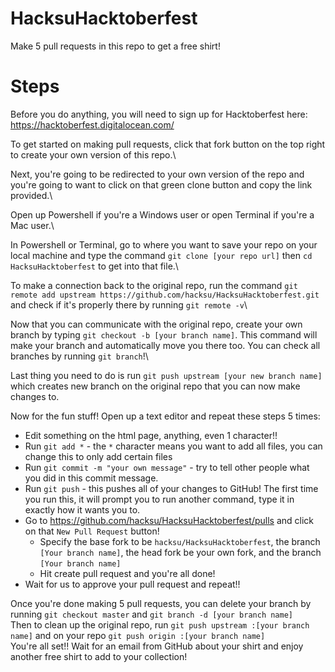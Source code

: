 # HacksuHacktoberfest
Make 5 pull requests in this repo to get a free shirt!

# Steps
Before you do anything, you will need to sign up for Hacktoberfest here: https://hacktoberfest.digitalocean.com/

To get started on making pull requests, click that fork button on the top right to create your own version of this repo.\

Next, you're going to be redirected to your own version of the repo and you're going to want to click on that green clone button and copy the link provided.\

Open up Powershell if you're a Windows user or open Terminal if you're a Mac user.\

In Powershell or Terminal, go to where you want to save your repo on your local machine and type the command `git clone [your repo url]` then `cd HacksuHacktoberfest` to get into that file.\

To make a connection back to the original repo, run the command `git remote add upstream https://github.com/hacksu/HacksuHacktoberfest.git` and check if it's properly there by running `git remote -v`\

Now that you can communicate with the original repo, create your own branch by typing `git checkout -b [your branch name]`. This command will make your branch and automatically move you there too. You can check all branches by running `git branch`!\

Last thing you need to do is run `git push upstream [your new branch name]` which creates new branch on the original repo that you can now make changes to.

Now for the fun stuff! Open up a text editor and repeat these steps 5 times:
 * Edit something on the html page, anything, even 1 character!!
 * Run `git add *` - the `*` character means you want to add all files, you can change this to only add certain files
 * Run `git commit -m "your own message"` - try to tell other people what you did in this commit message.
 * Run `git push` - this pushes all of your changes to GitHub! The first time you run this, it will prompt you to run another command, type it in exactly how it wants you to.
 * Go to https://github.com/hacksu/HacksuHacktoberfest/pulls and click on that `New Pull Request` button!
   * Specify the base fork to be `hacksu/HacksuHacktoberfest`, the branch `[Your branch name]`, the head fork be your own fork, and the branch `[Your branch name]`
   * Hit create pull request and you're all done!
 * Wait for us to approve your pull request and repeat!!

Once you're done making 5 pull requests, you can delete your branch by running `git checkout master` and `git branch -d [your branch name]`\
Then to clean up the original repo, run `git push upstream :[your branch name]` and on your repo `git push origin :[your branch name]`\
You're all set!! Wait for an email from GitHub about your shirt and enjoy another free shirt to add to your collection!
